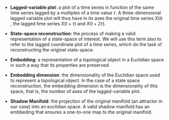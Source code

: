 
* **Lagged-variable plot**: a plot of a time series in function of 
the same time series lagged by a multiples of a time value $\tau$.
A three-dimensional lagged variable plot will thus have in its axes
the original time series $X(t)$ , the lagged time series $X(t + \tau)$
and $X(t + 2\tau)$.

* **State-space reconstruction**: the process of making a valid 
representation of a state-space of interest. 
We will use this term also to refer to the lagged coordinate plot of a time series, 
which do the task of reconstructing the original state-space.

* **Embedding**: a representation of a topological object in a Euclidian space in such 
a way that its properties are preserved.

* **Embedding dimension**: the dimensionality of the Euclidian space used to represent a topological
object. In the case of a state space reconstruction, the embedding dimension is the dimensionality
of this space, that is, the number of axes of the lagged-variable plot.

* **Shadow Manifold**: the projection of the original manifold (an attractor in our case) into an euclidian space. 
A valid shadow manifold has an embbeding that ensures a one-to-one map to the original manifold.
